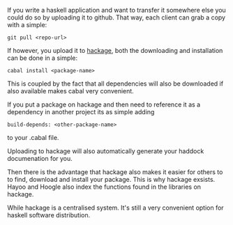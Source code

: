 If you write a haskell application and want to transfer it somewhere else you could do so by uploading it to github. That way, each client can grab a copy with a simple:

<code>git pull &lt;repo-url&gt;</code>

If however, you upload it to <a href="http://hackage.haskell.org">hackage</a>, both the downloading and installation can be done in a simple:

<code>cabal install &lt;package-name&gt;</code>

This is coupled by the fact that all dependencies will also be downloaded if also available makes cabal very convenient.

If you put a package on hackage and then need to reference it as a dependency in another project its as simple adding 

<code>build-depends: &lt;other-package-name&gt;</code>

to your .cabal file.

Uploading to hackage will also automatically generate your haddock documenation for you.

Then there is the advantage that hackage also makes it easier for others to to find, download and install your package. This is why hackage exsists. Hayoo and Hoogle also index the functions found in the libraries on hackage.

While hackage is a centralised system. It's still a very convenient option for haskell software distribution.
